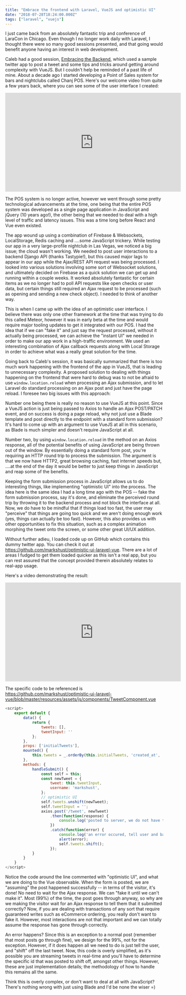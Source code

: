 ```yaml
---
title: "Embrace the frontend with Laravel, VueJS and optimistic UI"
date: "2018-07-28T18:24:00.000Z"
tags: ["laravel", "vuejs"]
---
```


I just came back from an absolutely fantastic trip and conference of LaraCon in Chicago. Even though I no longer work daily with Laravel, I thought there were so many good sessions presented, and that going would benefit anyone having an interest in web development.

Caleb had a good session, <a href="https://speakerdeck.com/calebporzio/embrace-the-backend-laracon-2018" target="_blank">Embracing the Backend</a>, which used a sample twitter app to post a tweet and some tips and tricks around getting around complexity with VueJS. But I couldn't help be reminded of a past life of mine. About a decade ago I started developing a Point of Sales system for bars and nightclubs called Chanj POS. Here's our welcome video from quite a few years back, where you can see some of the user interface I created:

<iframe width="560" height="315" src="https://www.youtube.com/embed/oWe28o2y_eE" frameborder="0" allow="autoplay; encrypted-media" allowfullscreen></iframe>

The POS system is no longer active, however we went through some pretty technological advancements at the time, one being that the entire POS system was developed as a single page application in JavaScript and jQuery (10 years ago!), the other being that we needed to deal with a high level of traffic and latency issues. This was a time long before React and Vue even existed.

The app wound up using a combination of Firebase & Websockets, LocalStorage, Redis caching and ....some JavaScript trickery. While testing our app in a very large-profile nightclub in Las Vegas, we noticed a big issue; the cloud wasn't working. We needed to post user interactions to a backend Django API (thanks Tastypie!), but this caused major lags to appear in our app while the Ajax/REST API request was being processed. I looked into various solutions involving some sort of Websocket solutions, and ultimately decided on Firebase as a quick solution we can get up and running within a couple weeks. It worked absolutely fantastic for certain items as we no longer had to poll API requests like open checks or user data, but certain things still required an Ajax request to be processed (such as opening and sending a new check object). I needed to think of another way.

This is when I came up with the idea of an optimistic user interface. I believe there was only one other framework at the time that was trying to do this called Meteor, however it was in early beta at the time and would require major tooling updates to get it integrated with our POS. I had the idea that if we can "fake it" and just say the request processed, without it actually being processed, we can achieve the "instant UI" we needed in order to make our app work in a high-traffic environment. We used an interesting combination of Ajax callback requests along with Local Storage in order to achieve what was a really great solution for the time.

Going back to Caleb's session, it was basically summarized that there is too much work happening with the frontend of the app in VueJS, that is leading to unnecessary complexity. A proposed solution to dealing with things happening on the frontend that were hard to debug was to not be afraid to use `window.location.reload` when processing an Ajax submission, and to let Laravel do standard processing on an Ajax post and just have the page reload. I foresee two big issues with this approach:

Number one being there is really no reason to use VueJS at this point. Since a VueJS action is just being passed to Axios to handle an Ajax POST/PATCH event, and on success is doing a page reload, why not just use a Blade template and post directly to the endpoint with a standard form submission? It's hard to come up with an argument to use VueJS at all in this scenario, as Blade is much simpler and doesn't require JavaScript at all. 

Number two, by using `window.location.reload` in the method on an Axios response, all of the potential benefits of using JavaScript are being thrown out of the window. By essentially doing a standard form post, you're requiring an HTTP round trip to process the submission. The argument is that we now have HTTP2, great browsing caching, fast internet speeds but, ....at the end of the day it would be better to just keep things in JavaScript and reap some of the benefits.

Keeping the form submission process in JavaScript allows us to do interesting things, like implementing "optimistic UI" into the process. The idea here is the same idea I had a long time ago with the POS -- fake the form submission process, say it's done, and eliminate the perceived round trip by throwing it to the backend process and not block the interface at all. Now, we do have to be mindful that if things load too fast, the user may "perceive" that things are going too quick and we aren't doing enough work (yes, things can actually be too fast). However, this also provides us with other opportunities to fix this situation, such as a complex animation morphing the tweet onto the screen, or some other great UI/UX addition.

Without further adieu, I loaded code up on GitHub which contains this dummy twitter app. You can check it out at <a href="https://github.com/markshust/optimistic-ui-laravel-vue" target="_blank">https://github.com/markshust/optimistic-ui-laravel-vue</a>. There are a lot of areas I fudged to get them loaded quicker as this isn't a real app, but you can rest assured that the concept provided therein absolutely relates to real-app usage.

Here's a video demonstrating the result:

<iframe width="560" height="315" src="https://www.youtube.com/embed/MofZ3LDhiSI" frameborder="0" allow="autoplay; encrypted-media" allowfullscreen></iframe>

The specific code to be referenced is <a href="https://github.com/markshust/optimistic-ui-laravel-vue/blob/master/resources/assets/js/components/TweetComponent.vue" target="_blank">https://github.com/markshust/optimistic-ui-laravel-vue/blob/master/resources/assets/js/components/TweetComponent.vue</a>

```javascript
<script>
    export default {
        data() {
            return {
                tweets: [],
                tweetInput: ''
            };
        },
        props: ['initialTweets'],
        mounted() {
            this.tweets = _.orderBy(this.initialTweets, 'created_at', 'desc');
        },
        methods: {
            handleSubmit() {
                const self = this;
                const newTweet = {
                    tweet: this.tweetInput,
                    username: 'markshust',
                };
                // optimistic UI
                self.tweets.unshift(newTweet);
                self.tweetInput = '';
                axios.post('/tweet', newTweet)
                    .then(function(response) {
                        console.log('posted to server, we do not have to do anything here as ui is already updated!');
                    })
                    .catch(function(error) {
                        console.log('an error occured, tell user and back out optimistic ui update');
                        alert(error);
                        self.tweets.shift();
                    });
            }
        }
    }
</script>
```

Notice the code around the line commented with "optimistic UI", and what we are doing to the Vue observable. When the form is posted, we are "assuming" the post happened successfully -- in terms of the visitor, it's done! No need to wait for the Ajax response. We can "fake it until we can't make it". Most (99%) of the time, the post goes through anyway, so why are we making the visitor wait for an Ajax response to tell them that it submitted correctly? Now, if you are dealing with transactions of any sort that require guaranteed writes such as eCommerce ordering, you really don't want to fake it. However, most interactions are not that important and we can totally assume the response has gone through correctly.

An error happens? Since this is an exception to a normal post (remember that most posts go through fine), we design for the 99%, not for the exception. However, if it does happen all we need to do is just tell the user, and "shift" off the last tweet. Now, this code is overly simplified, as it's possible you are streaming tweets in real-time and you'll have to determine the specific id that was posted to shift off, amongst other things. However, these are just implementation details; the methodology of how to handle this remains all the same. 

Think this is overly complex, or don't want to deal at all with JavaScript? There's nothing wrong with just using Blade and I'd be none the wiser =)

